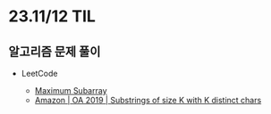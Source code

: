 # 23.11/12 TIL

## 알고리즘 문제 풀이

- LeetCode

  - [Maximum Subarray](https://github.com/JinsuYeo/algorithm/blob/fb65ea1b69697fff651cd5d02f0d104ff3aa5186/Leetcode-Algorithm/53_MaximumSubarray)
  - [Amazon | OA 2019 | Substrings of size K with K distinct chars](https://github.com/JinsuYeo/algorithm/blob/c7819316922d27c2a21c44fffdb5df683d6f83e7/Leetcode-Algorithm/Substrings_of_size_K_with_K_distinct_chars)
